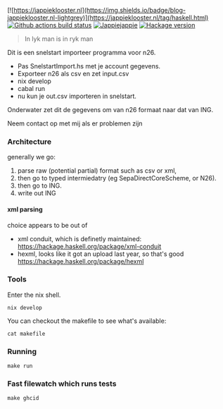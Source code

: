 [![https://jappieklooster.nl](https://img.shields.io/badge/blog-jappieklooster.nl-lightgrey)](https://jappieklooster.nl/tag/haskell.html)
[![Github actions build status](https://img.shields.io/github/workflow/status/jappeace/haskell-template-project/Test)](https://github.com/jappeace/haskell-template-project/actions)
[![Jappiejappie](https://img.shields.io/badge/discord-jappiejappie-black?logo=discord)](https://discord.gg/Hp4agqy)
[![Hackage version](https://img.shields.io/hackage/v/template.svg?label=Hackage)](https://hackage.haskell.org/package/template) 

> In lyk man is in ryk man

Dit is een snelstart importeer programma voor n26.
+ Pas SnelstartImport.hs met je account gegevens.
+ Exporteer n26 als csv en zet input.csv
+ nix develop
+ cabal run
+ nu kun je out.csv importeren in snelstart.

Onderwater zet dit de gegevens om van n26 formaat naar
dat van ING.

Neem contact op met mij als er problemen zijn


### Architecture

generally we go:

1. parse raw (potential partial) format such as csv or xml,
2. then go to typed intermiedatry (eg SepaDirectCoreScheme, or N26).
3. then go to ING.
4. write out ING


#### xml parsing
choice appears to be out of
- xml conduit, which is definetly maintained: https://hackage.haskell.org/package/xml-conduit
- hexml, looks like it got an upload last year, so that's good https://hackage.haskell.org/package/hexml

### Tools
Enter the nix shell.
```
nix develop
```
You can checkout the makefile to see what's available:
```
cat makefile
```

### Running
```
make run
```

### Fast filewatch which runs tests
```
make ghcid
```
